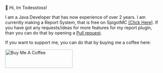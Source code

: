 👋 Hi, Im Todesstoss!

I am a Java Developer that has now experience of over 2 years. I am currently making a Report System, that is free on SpigotMC <a href="https://www.spigotmc.org/resources/100163/">[Click Here]</a>. If you have got any requests/ideas for more features for my report plugin, than you can do that by opening a <a href="https://github.com/TDSTOS/TDSTOS/pulls">Pull request</a>.

If you want to support me, you can do that by buying me a coffee here:

<a href="https://www.buymeacoffee.com/todesstoss" target="_blank"><img src="https://cdn.buymeacoffee.com/buttons/v2/arial-green.png" alt="Buy Me A Coffee" style="height: 60px !important;width: 217px !important;" ></a>

<!---
TDSTOS/TDSTOS is a ✨ special ✨ repository because its `README.md` (this file) appears on your GitHub profile.
You can click the Preview link to take a look at your changes.
--->

